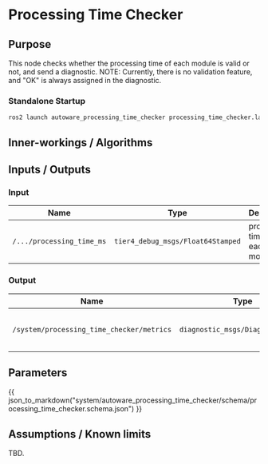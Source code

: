 # Processing Time Checker

## Purpose

This node checks whether the processing time of each module is valid or not, and send a diagnostic.
NOTE: Currently, there is no validation feature, and "OK" is always assigned in the diagnostic.

### Standalone Startup

```bash
ros2 launch autoware_processing_time_checker processing_time_checker.launch.xml
```

## Inner-workings / Algorithms

## Inputs / Outputs

### Input

| Name                      | Type                              | Description                    |
| ------------------------- | --------------------------------- | ------------------------------ |
| `/.../processing_time_ms` | `tier4_debug_msgs/Float64Stamped` | processing time of each module |

### Output

| Name                                      | Type                              | Description                        |
| ----------------------------------------- | --------------------------------- | ---------------------------------- |
| `/system/processing_time_checker/metrics` | `diagnostic_msgs/DiagnosticArray` | processing time of all the modules |

## Parameters

{{ json_to_markdown("system/autoware_processing_time_checker/schema/processing_time_checker.schema.json") }}

## Assumptions / Known limits

TBD.

